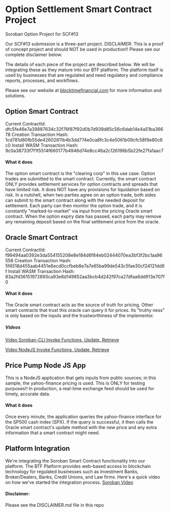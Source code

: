 # Option Settlement Smart Contract Project
Soroban Option Project for SCF#13

Our SCF#13 submission is a three-part project.
DISCLAIMER: This is a proof of concept project and should NOT be used in production!!
Please see our complete disclaimer below.

The details of each piece of the project are described below.  We will be integrating
these as they mature into our BTF platform.  The platform itself is used by businesses
that are regulated and need regulatory and compliance reports, processes, and workflows.

Please see our website at [blocktimefinancial.com](https://blocktimefinancial.com) for more information and solutions.

## Option Smart Contract
Current ContractId: dfc5fe46e7a39887634c32f76f87f92d0b7d939d85c56c6dab14e4a51ba36678
Creation Transaction Hash: 1cd781d80fb55de42602611b4b3dd774e0ca8fc3c4e5061b09cfc58f9e80c6c0
Install WASM Transaction Hash: 9c0a38733f7f1f5514f660177b4946d74e8cc46a2c126196b5b22fe27fa1aac7

#### What it does
The option smart contract is the "clearing corp" in this use case.  Option trades are submitted
to the smart contract.  Currently, the smart contract ONLY provides settlement services for 
option contracts and spreads that have limited risk.  It does NOT have any provisions for liquidation
based on risk.  In a nutshell, when two parties agree on an option trade, both sides can submit to the
smart contract along with the needed deposit for settlement.  Each party can then monitor the option
trade, and it is constantly "marked-to-market" via input from the pricing Oracle smart contract.
When the option expiry date has passed, each party may remove any remaining deposit based on the final 
settlement price from the oracle.

## Oracle Smart Contract
Current ContractId: f99494aa0392e3da554155208e8e184d6f84eb02444070ea3bf3f2bc1aa96558
Creation Transaction Hash: 5f4518d455aab4451e6ecd0ccfbeb8e7a7e65ba99de543c5fae30cf24121dd6f
Install WASM Transaction Hash: 83a2fd36151972693ca93e6d149852aa3bcb4d242f97ca27dfaa6dd913e707f0

#### What it does
The Oracle smart contract acts as the source of truth for pricing.  Other smart contracts that trust
this oracle can query it for prices.  Its "truthy ness" is only based on the inputs and the trustworthiness
of the implementor. 
##### Videos 
[Video Soroban-CLI Invoke Functions, Update, Retrieve](https://www.loom.com/share/934ae32d84624cfc83e120a5766cf60a)

[Video NodeJS Invoke Functions, Update, Retrieve](https://www.loom.com/share/10707c09005b4e1aaf3e11fd31fbf297)

## Price Pump Node JS App
This is a NodeJS application that gets inputs from public sources; in this sample, the yahoo-finance
pricing is used.  This is ONLY for testing purposes!!  In production, a real-time exchange feed should
be used for timely, accurate  data.
#### What it does
Once every minute, the application queries the yahoo-finance interface for the SP500 cash index (SPX).
If the query is successful, it then calls the Oracle smart contract's update method with the new price
and any extra information that a smart contract might need. 
## Platform Integration
We're integrating the Soroban Smart Contract functionality into our platform.  The BTF Platform
provides web-based access to blockchain technology for regulated businesses such as Investment Banks,
Broker/Dealers, Banks, Credit Unions, and Law firms.  Here's a quick video on how we've started
the integration process.
[Soroban Video](https://www.loom.com/share/9a13bd19491b443f8c145040bca0d105)
#### Disclaimer:
Please see the DISCLAIMER.md file in this repo
